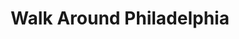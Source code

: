 ---
pid: FS295
title: Walk Around Philadelphia
location_transcription: All around the perimeter + points within
zipcode: '19143'
outside_phl: 
neighborhood: University City
age: '38'
age_range: 30-39
instagram: 
image_file_name: FS_295.jpg
proposal_transcription: |-
  -A series of plaques+markers around the city's perimeter, inviting residents & visitors to walk the city borders.
  -Other plaques+markers at more central locations, inviting viewers to seek the edges+discover the city perimeter to envision the city not fr
topic: History,Philadelphia
topic_summary: 0, 0
type: Space,Plaque
keywords_other: walkaroundphiladelphia, philadelphia, walking tour
credit: JJ Tiziou
image_labels: 
twitter: jjtiziou
facebook: 
permalink: "/monuments/fs295/"
layout: item-page
---